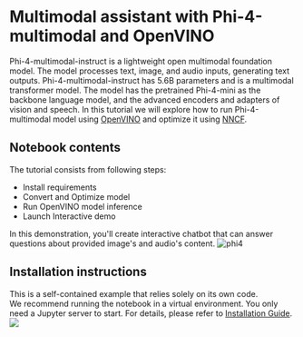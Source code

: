 # Multimodal assistant with Phi-4-multimodal and OpenVINO

Phi-4-multimodal-instruct is a lightweight open multimodal foundation model. The model processes text, image, and audio inputs, generating text outputs. Phi-4-multimodal-instruct has 5.6B parameters and is a multimodal transformer model. The model has the pretrained Phi-4-mini as the  backbone language model, and the advanced encoders and adapters of vision and speech.
In this tutorial we will explore how to run Phi-4-multimodal model using [OpenVINO](https://github.com/openvinotoolkit/openvino) and optimize it using [NNCF](https://github.com/openvinotoolkit/nncf).

## Notebook contents
The tutorial consists from following steps:

- Install requirements
- Convert and Optimize model
- Run OpenVINO model inference
- Launch Interactive demo

In this demonstration, you'll create interactive chatbot that can answer questions about provided image's and audio's content.
![phi4](https://github.com/user-attachments/assets/8c0b8e50-417e-4579-b799-e9b9c15e8a87)

## Installation instructions
This is a self-contained example that relies solely on its own code.</br>
We recommend running the notebook in a virtual environment. You only need a Jupyter server to start.
For details, please refer to [Installation Guide](../../README.md).
<img referrerpolicy="no-referrer-when-downgrade" src="https://static.scarf.sh/a.png?x-pxid=5b5a4db0-7875-4bfb-bdbd-01698b5b1a77&file=notebooks/phi-4-multimodal/README.md" />
